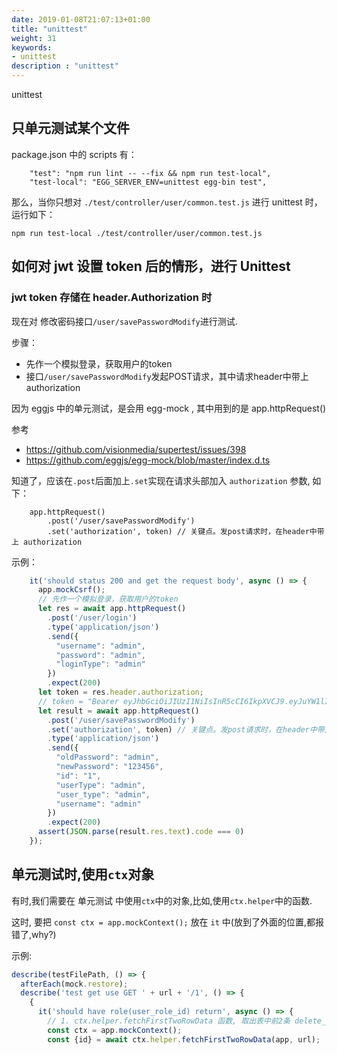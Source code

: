 ```yaml
---
date: 2019-01-08T21:07:13+01:00
title: "unittest"
weight: 31
keywords:
- unittest
description : "unittest"
---
```


unittest

## 只单元测试某个文件

package.json 中的 scripts 有：

```
    "test": "npm run lint -- --fix && npm run test-local",
    "test-local": "EGG_SERVER_ENV=unittest egg-bin test",
```

那么，当你只想对 `./test/controller/user/common.test.js` 进行 unittest 时，运行如下：

```
npm run test-local ./test/controller/user/common.test.js
```

## 如何对 jwt 设置 token 后的情形，进行 Unittest

### jwt token 存储在 header.Authorization 时

现在对 修改密码接口`/user/savePasswordModify`进行测试.

步骤：

- 先作一个模拟登录，获取用户的token
- 接口`/user/savePasswordModify`发起POST请求，其中请求header中带上authorization

因为 eggjs 中的单元测试，是会用 egg-mock , 其中用到的是 app.httpRequest()

参考

- https://github.com/visionmedia/supertest/issues/398
- https://github.com/eggjs/egg-mock/blob/master/index.d.ts

知道了，应该在`.post`后面加上`.set`实现在请求头部加入 `authorization` 参数, 如下：

```
    app.httpRequest()
        .post('/user/savePasswordModify')
        .set('authorization', token) // 关键点。发post请求时，在header中带上 authorization
```

示例：

```js
    it('should status 200 and get the request body', async () => {
      app.mockCsrf();
      // 先作一个模拟登录，获取用户的token
      let res = await app.httpRequest()
        .post('/user/login')
        .type('application/json')
        .send({
          "username": "admin",
          "password": "admin",
          "loginType": "admin"
        })
        .expect(200)
      let token = res.header.authorization;
      // token = "Bearer eyJhbGciOiJIUzI1NiIsInR5cCI6IkpXVCJ9.eyJuYW1lIjoi566h55CG5ZGYIiwiaWQiOjEsInVzZXJuYW1lIjoiYWRtaW4iLCJ1c2VyVHlwZSI6ImFkbWluIiwiaWF0IjoxNTY3NTA3Mzc3LCJleHAiOjE1Njc1MDc5Nzd9.BMtwavYJi1ThLNN1zs5vwBY2--gqbH_xvw5MHccKUks"
      let result = await app.httpRequest()
        .post('/user/savePasswordModify')
        .set('authorization', token) // 关键点。发post请求时，在header中带上 authorization
        .type('application/json')
        .send({
          "oldPassword": "admin",
          "newPassword": "123456",
          "id": "1",
          "userType": "admin",
          "user_type": "admin",
          "username": "admin"
        })
        .expect(200)
      assert(JSON.parse(result.res.text).code === 0)
    });
```
## 单元测试时,使用`ctx`对象

有时,我们需要在 单元测试 中使用`ctx`中的对象,比如,使用`ctx.helper`中的函数.

这时, 要把 `const ctx = app.mockContext();` 放在 `it` 中(放到了外面的位置,都报错了,why?)

示例:

```javascript
describe(testFilePath, () => {
  afterEach(mock.restore);
  describe('test get use GET ' + url + '/1', () => {
    {
      it('should have role(user_role_id) return', async () => {
        // 1. ctx.helper.fetchFirstTwoRowData 函数, 取出表中前2条 delete_status = 0 的记录，找出 id
        const ctx = app.mockContext();
        const {id} = await ctx.helper.fetchFirstTwoRowData(app, url);
```

